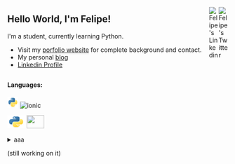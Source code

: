 <a href="https://twitter.com/fxllpe" target="_blank" rel="nofollow"><img align="right" alt="Felipe's Twitter" width="22px" src="https://cdn.jsdelivr.net/npm/simple-icons@v3/icons/twitter.svg" /></a><a href="https://www.linkedin.com/in/felipezanardi" target="_blank" rel="nofollow"><img align="right" alt="Felipe's Linkedin" width="22px" src="https://cdn.jsdelivr.net/npm/simple-icons@v3/icons/linkedin.svg" /></a>
## Hello World, I'm Felipe! 
I'm a student, currently learning Python.

- Visit my [porfolio website](https://felipezanardi.github.io/) for complete background and contact.
- My personal [blog](https://felipezanardi.github.io/blog/)
- [Linkedin Profile](https://www.linkedin.com/in/felipezanardi)
<h2 align="left">

#### Languages:

<p align="left">
    <img src="https://raw.githubusercontent.com/devicons/devicon/master/icons/python/python-original.svg" alt="laravel" width="25" height="25"/>
    <img src="https://cdn.jsdelivr.net/gh/devicons/devicon/icons/c/c-original.svg" alt="ionic" width="25" height="25"/>
</p>
  
<p align="left">
  <img height="30" width="40" src="https://raw.githubusercontent.com/devicons/devicon/master/icons/python/python-original.svg"/>
  <img height="30" width="40" src="https://cdn.jsdelivr.net/gh/devicons/devicon/icons/c/c-original.svg"/>
</p>
  
<details>
  <summary>aaa</summary>
   test :)
</details>
  
(still working on it)
